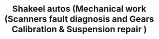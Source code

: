 ---
title: "Shakeel autos (Mechanical work (Scanners fault diagnosis and Gears Calibration & Suspension repair )"
url: /karachi/shakeel-autos-mechanical-work-scanners-fault-diagnosis-and-gears-calibration-and-suspension-repair/
shop: car repair
---